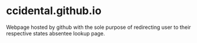 # ccidental.github.io

Webpage hosted by github with the sole purpose of redirecting user to their respective states absentee lookup page.
